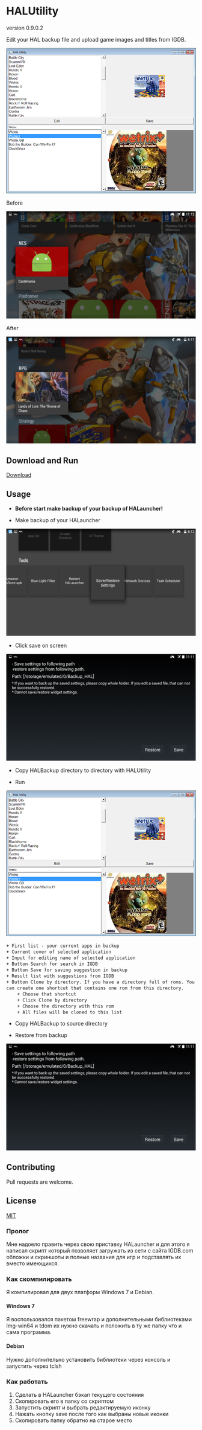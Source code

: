 # HALUtility

version 0.9.0.2

Edit your HAL backup file and upload game images and titles from IGDB.

![img](https://raw.githubusercontent.com/vstebunov/HALUtility/master/imgs/screenshot.png)

Before

![before](https://raw.githubusercontent.com/vstebunov/HALUtility/master/imgs/before.png)

After

![after](https://raw.githubusercontent.com/vstebunov/HALUtility/master/imgs/after.png)

## Download and Run

[Download](https://github.com/vstebunov/HALUtility/releases/download/v.0.1.1/halutility_x64.exe)

## Usage

+ __Before start make backup of your backup of HALauncher!__

+ Make backup of your HALauncher 

![save-restore](https://raw.githubusercontent.com/vstebunov/HALUtility/master/imgs/save-restore.png)

+ Click save on screen

![screen](https://raw.githubusercontent.com/vstebunov/HALUtility/master/imgs/save-restore-screen.png)

+ Copy HALBackup directory to directory with HALUtility

+ Run

![img](https://raw.githubusercontent.com/vstebunov/HALUtility/master/imgs/screenshot.png)

    + First list - your current apps in backup
    + Current cover of selected application
    + Input for editing name of selected application
    + Button Search for search in IGDB 
    + Button Save for saving suggestion in backup
    + Result list with suggestions from IGDB
    + Button Clone by directory. If you have a directory full of roms. You can create one shortcut that contains one rom from this directory.
        + Choose that shortcut
        + Click Clone by directory
        + Choose the directory with this rom
        + All files will be cloned to this list

+ Copy HALBackup to source directory

+ Restore from backup

![screen](https://raw.githubusercontent.com/vstebunov/HALUtility/master/imgs/save-restore-screen.png)

## Contributing

Pull requests are welcome.

## License
[MIT](https://choosealicense.com/licenses/mit/)

### Пролог

Мне надоело править через свою приставку HALauncher и для этого я написал
скрипт который позволяет загружать из сети с сайта IGDB.com обложки и скриншоты
и полные названия для игр и подставлять их вместо имеющихся.

### Как скомпилировать

Я компилировал для двух платформ Windows 7 и Debian. 

#### Windows 7

Я воспользовался пакетом freewrap и дополнительными библиотеками Img-win64 и
tdom их нужно скачать и положить в ту же папку что и сама программа.

#### Debian

Нужно дополнительно установить библиотеки через консоль и запустить через tclsh

### Как работать

1. Сделать в HALauncher бэкап текущего состояния
2. Скопировать его в папку со скриптом
3. Запустить скрипт и выбрать редактируемую иконку
4. Нажать кнопку save после того как выбраны новые иконки
5. Скопировать папку обратно на старое место
